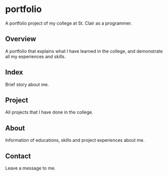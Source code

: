 # portfolio
A portfolio project of my college at St. Clair as a programmer.

## Overview
A portfolio that explains what I have learned in the college, and demonstrate all my experiences and skills.

## Index 
Brief story about me.

## Project
All projects that I have done in the college.

## About
Information of educations, skills and project experiences about me.

## Contact
Leave a message to me.
